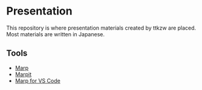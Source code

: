 # Presentation

This repository is where presentation materials created by ttkzw are placed.
Most materials are written in Japanese.

## Tools

- [Marp](https://marp.app/)
- [Marpit](https://marpit.marp.app/)
- [Marp for VS Code](https://marketplace.visualstudio.com/items?itemName=marp-team.marp-vscode)
